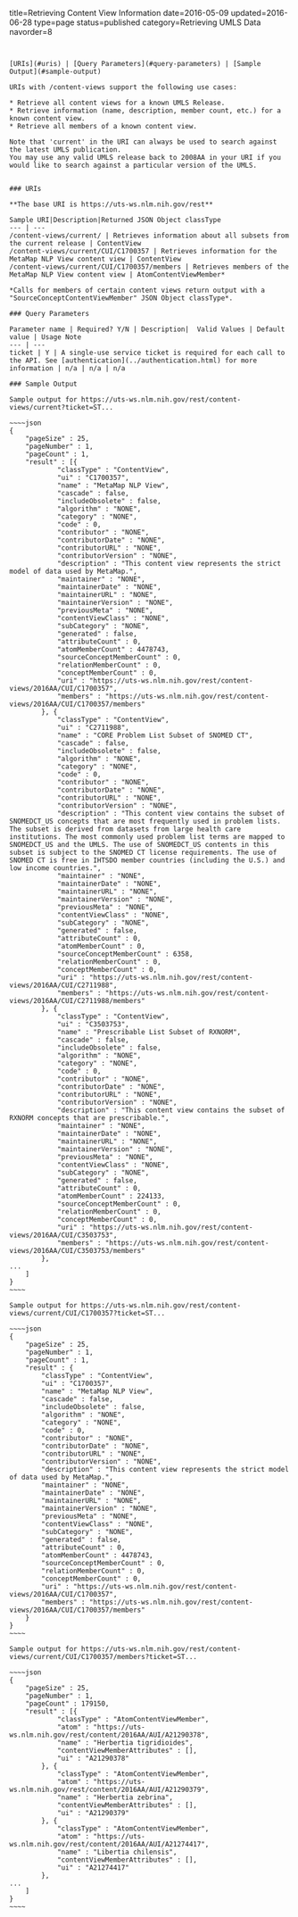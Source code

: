 title=Retrieving Content View Information
date=2016-05-09
updated=2016-06-28
type=page
status=published
category=Retrieving UMLS Data
navorder=8
~~~~~~


[URIs](#uris) | [Query Parameters](#query-parameters) | [Sample Output](#sample-output)

URIs with /content-views support the following use cases:

* Retrieve all content views for a known UMLS Release. 
* Retrieve information (name, description, member count, etc.) for a known content view.
* Retrieve all members of a known content view.

Note that 'current' in the URI can always be used to search against the latest UMLS publication.
You may use any valid UMLS release back to 2008AA in your URI if you would like to search against a particular version of the UMLS.


### URIs

**The base URI is https://uts-ws.nlm.nih.gov/rest**

Sample URI|Description|Returned JSON Object classType
--- | ---
/content-views/current/ | Retrieves information about all subsets from the current release | ContentView
/content-views/current/CUI/C1700357 | Retrieves information for the MetaMap NLP View content view | ContentView
/content-views/current/CUI/C1700357/members | Retrieves members of the MetaMap NLP View content view | AtomContentViewMember*

*Calls for members of certain content views return output with a "SourceConceptContentViewMember" JSON Object classType*.

### Query Parameters

Parameter name | Required? Y/N | Description|  Valid Values | Default value | Usage Note
--- | ---
ticket | Y | A single-use service ticket is required for each call to the API. See [authentication](../authentication.html) for more information | n/a | n/a | n/a

### Sample Output

Sample output for https://uts-ws.nlm.nih.gov/rest/content-views/current?ticket=ST...

~~~~json
{
	"pageSize" : 25,
	"pageNumber" : 1,
	"pageCount" : 1,
	"result" : [{
			"classType" : "ContentView",
			"ui" : "C1700357",
			"name" : "MetaMap NLP View",
			"cascade" : false,
			"includeObsolete" : false,
			"algorithm" : "NONE",
			"category" : "NONE",
			"code" : 0,
			"contributor" : "NONE",
			"contributorDate" : "NONE",
			"contributorURL" : "NONE",
			"contributorVersion" : "NONE",
			"description" : "This content view represents the strict model of data used by MetaMap.",
			"maintainer" : "NONE",
			"maintainerDate" : "NONE",
			"maintainerURL" : "NONE",
			"maintainerVersion" : "NONE",
			"previousMeta" : "NONE",
			"contentViewClass" : "NONE",
			"subCategory" : "NONE",
			"generated" : false,
			"attributeCount" : 0,
			"atomMemberCount" : 4478743,
			"sourceConceptMemberCount" : 0,
			"relationMemberCount" : 0,
			"conceptMemberCount" : 0,
			"uri" : "https://uts-ws.nlm.nih.gov/rest/content-views/2016AA/CUI/C1700357",
			"members" : "https://uts-ws.nlm.nih.gov/rest/content-views/2016AA/CUI/C1700357/members"
		}, {
			"classType" : "ContentView",
			"ui" : "C2711988",
			"name" : "CORE Problem List Subset of SNOMED CT",
			"cascade" : false,
			"includeObsolete" : false,
			"algorithm" : "NONE",
			"category" : "NONE",
			"code" : 0,
			"contributor" : "NONE",
			"contributorDate" : "NONE",
			"contributorURL" : "NONE",
			"contributorVersion" : "NONE",
			"description" : "This content view contains the subset of SNOMEDCT_US concepts that are most frequently used in problem lists. The subset is derived from datasets from large health care institutions. The most commonly used problem list terms are mapped to SNOMEDCT_US and the UMLS. The use of SNOMEDCT_US contents in this subset is subject to the SNOMED CT license requirements. The use of SNOMED CT is free in IHTSDO member countries (including the U.S.) and low income countries.",
			"maintainer" : "NONE",
			"maintainerDate" : "NONE",
			"maintainerURL" : "NONE",
			"maintainerVersion" : "NONE",
			"previousMeta" : "NONE",
			"contentViewClass" : "NONE",
			"subCategory" : "NONE",
			"generated" : false,
			"attributeCount" : 0,
			"atomMemberCount" : 0,
			"sourceConceptMemberCount" : 6358,
			"relationMemberCount" : 0,
			"conceptMemberCount" : 0,
			"uri" : "https://uts-ws.nlm.nih.gov/rest/content-views/2016AA/CUI/C2711988",
			"members" : "https://uts-ws.nlm.nih.gov/rest/content-views/2016AA/CUI/C2711988/members"
		}, {
			"classType" : "ContentView",
			"ui" : "C3503753",
			"name" : "Prescribable List Subset of RXNORM",
			"cascade" : false,
			"includeObsolete" : false,
			"algorithm" : "NONE",
			"category" : "NONE",
			"code" : 0,
			"contributor" : "NONE",
			"contributorDate" : "NONE",
			"contributorURL" : "NONE",
			"contributorVersion" : "NONE",
			"description" : "This content view contains the subset of RXNORM concepts that are prescribable.",
			"maintainer" : "NONE",
			"maintainerDate" : "NONE",
			"maintainerURL" : "NONE",
			"maintainerVersion" : "NONE",
			"previousMeta" : "NONE",
			"contentViewClass" : "NONE",
			"subCategory" : "NONE",
			"generated" : false,
			"attributeCount" : 0,
			"atomMemberCount" : 224133,
			"sourceConceptMemberCount" : 0,
			"relationMemberCount" : 0,
			"conceptMemberCount" : 0,
			"uri" : "https://uts-ws.nlm.nih.gov/rest/content-views/2016AA/CUI/C3503753",
			"members" : "https://uts-ws.nlm.nih.gov/rest/content-views/2016AA/CUI/C3503753/members"
		}, 
...
	]
}
~~~~

Sample output for https://uts-ws.nlm.nih.gov/rest/content-views/current/CUI/C1700357?ticket=ST...

~~~~json
{
	"pageSize" : 25,
	"pageNumber" : 1,
	"pageCount" : 1,
	"result" : {
		"classType" : "ContentView",
		"ui" : "C1700357",
		"name" : "MetaMap NLP View",
		"cascade" : false,
		"includeObsolete" : false,
		"algorithm" : "NONE",
		"category" : "NONE",
		"code" : 0,
		"contributor" : "NONE",
		"contributorDate" : "NONE",
		"contributorURL" : "NONE",
		"contributorVersion" : "NONE",
		"description" : "This content view represents the strict model of data used by MetaMap.",
		"maintainer" : "NONE",
		"maintainerDate" : "NONE",
		"maintainerURL" : "NONE",
		"maintainerVersion" : "NONE",
		"previousMeta" : "NONE",
		"contentViewClass" : "NONE",
		"subCategory" : "NONE",
		"generated" : false,
		"attributeCount" : 0,
		"atomMemberCount" : 4478743,
		"sourceConceptMemberCount" : 0,
		"relationMemberCount" : 0,
		"conceptMemberCount" : 0,
		"uri" : "https://uts-ws.nlm.nih.gov/rest/content-views/2016AA/CUI/C1700357",
		"members" : "https://uts-ws.nlm.nih.gov/rest/content-views/2016AA/CUI/C1700357/members"
	}
}
~~~~

Sample output for https://uts-ws.nlm.nih.gov/rest/content-views/current/CUI/C1700357/members?ticket=ST...

~~~~json
{
	"pageSize" : 25,
	"pageNumber" : 1,
	"pageCount" : 179150,
	"result" : [{
			"classType" : "AtomContentViewMember",
			"atom" : "https://uts-ws.nlm.nih.gov/rest/content/2016AA/AUI/A21290378",
			"name" : "Herbertia tigridioides",
			"contentViewMemberAttributes" : [],
			"ui" : "A21290378"
		}, {
			"classType" : "AtomContentViewMember",
			"atom" : "https://uts-ws.nlm.nih.gov/rest/content/2016AA/AUI/A21290379",
			"name" : "Herbertia zebrina",
			"contentViewMemberAttributes" : [],
			"ui" : "A21290379"
		}, {
			"classType" : "AtomContentViewMember",
			"atom" : "https://uts-ws.nlm.nih.gov/rest/content/2016AA/AUI/A21274417",
			"name" : "Libertia chilensis",
			"contentViewMemberAttributes" : [],
			"ui" : "A21274417"
		}, 
...
	]
}
~~~~